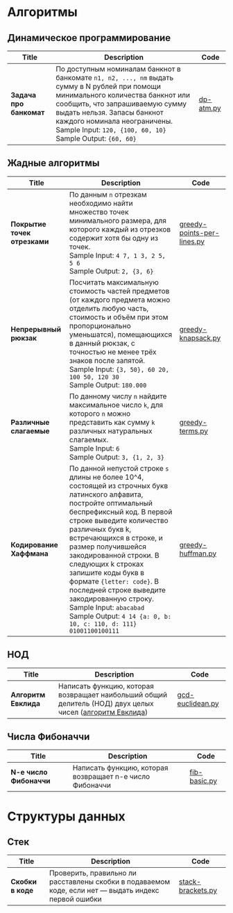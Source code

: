 # Алгоритмы

## Динамическое программирование
| Title        | Description           | Code  |
| -------------|-----------------------| -----|
| **Задача про банкомат** | По доступным номиналам банкнот в банкомате `n1, n2, ..., nm` выдать сумму в N рублей при помощи минимального количества банкнот или сообщить, что запрашиваемую сумму выдать нельзя. Запасы банкнот каждого номинала неограничены. <br> Sample Input: `120, {100, 60, 10}` <br> Sample Output: `{60, 60}` | [dp-atm.py](dp-atm.py) |

## Жадные алгоритмы
| Title        | Description           | Code  |
| -------------|-----------------------| -----|
| **Покрытие точек отрезками** | По данным `n` отрезкам необходимо найти множество точек минимального размера, для которого каждый из отрезков содержит хотя бы одну из точек.  <br> Sample Input: `4 7, 1 3, 2 5, 5 6` <br> Sample Output: `2, {3, 6}` | [greedy-points-per-lines.py](greedy-points-per-lines.py) |
| **Непрерывный рюкзак** | Посчитать максимальную стоимость частей предметов (от каждого предмета можно отделить любую часть, стоимость и объём при этом пропорционально уменьшатся), помещающихся в данный рюкзак, с точностью не менее трёх знаков после запятой. <br> Sample Input: `{3, 50}, 60 20, 100 50, 120 30` <br> Sample Output: `180.000` | [greedy-knapsack.py](greedy-knapsack.py)
| **Различные слагаемые** | По данному числу `n` найдите максимальное число `k`, для которого `n` можно представить как сумму `k` различных натуральных слагаемых. <br> Sample Input: `6` <br> Sample Output: `3, {1, 2, 3}` | [greedy-terms.py](greedy-terms.py)
| **Кодирование Хаффмана** | По данной непустой строке `s` длины не более 10^4, состоящей из строчных букв латинского алфавита, постройте оптимальный беспрефиксный код. В первой строке выведите количество различных букв k, встречающихся в строке, и размер получившейся закодированной строки. В следующих k строках запишите коды букв в формате `{letter: code}`. В последней строке выведите закодированную строку. <br> Sample Input: `abacabad` <br> Sample Output: `4 14 {a: 0, b: 10, c: 110, d: 111} 01001100100111` | [greedy-huffman.py](greedy-huffman.py)


## НОД
| Title        | Description           | Code  |
| -------------|-----------------------| -----|
| **Алгоритм Евклида** | Написать функцию, которая возвращает наибольший общий делитель (НОД) двух целых чисел ([алгоритм Евклида](https://en.wikipedia.org/wiki/Euclidean_algorithm)) | [gcd-euclidean.py](gcd-euclidean.py) |

## Числа Фибоначчи
| Title        | Description           | Code  |
| -------------|-----------------------| -----|
| **N-e число Фибоначчи** | Написать функцию, которая возвращает n-e число Фибоначчи | [fib-basic.py](fib-basic.py) |

# Структуры данных

## Стек
| Title        | Description           | Code  |
| -------------|-----------------------| -----|
| **Скобки в коде** | Проверить, правильно ли расставлены скобки в подаваемом коде, если нет — выдать индекс первой ошибки | [stack-brackets.py](stack-brackets.py)
